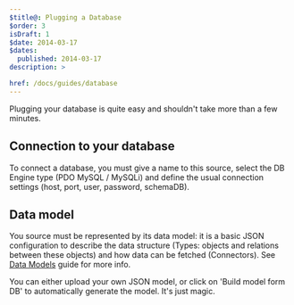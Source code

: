 ```yaml
---
$title@: Plugging a Database
$order: 3
isDraft: 1
$date: 2014-03-17
$dates:
  published: 2014-03-17
description: >

href: /docs/guides/database
---
```

<p>Plugging your database is quite easy and shouldn't take more than a few minutes.</p>
<h2 class="mt4 mb4">Connection to your database</h2>
<p>To connect a database, you must give a name to this source, select the DB Engine type (PDO MySQL / MySQLi) and define the usual connection settings (host, port, user, password, schemaDB).</p>
<h2 class="mt4 mb4">Data model</h2>
<p>You source must be represented by its data model: it is a basic JSON configuration to describe the data structure (Types: objects and relations between these objects) and how data can be fetched (Connectors). See <a href="docs/guides/datamodels">Data Models<a> guide for more info.</p>
<p>You can either upload your own JSON model, or click on 'Build model form DB' to automatically generate the model. It's just magic.</p>
